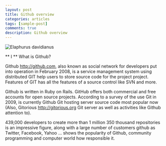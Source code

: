 ```yaml
---
layout: post
title: Github overview
categories: articles
tags: [sample-post]
comments: true
description: Github overview
---
```


![Elaphurus davidianus](http://labs.septeni-technology.jp/wp-content/uploads/2013/08/github-bi-hack.jpg "Père David's deer")

** I ** What is Github?

Github http://github.com, also known as social network for developers put into operation in February 2008, is a service management system using distributed GIT help users to store source code for the project project. Features of GIT has all the features of a source control like SVN and more.

Github is written in Ruby on Rails. GitHub offers both commercial and free accounts for open source projects. According to a survey of the use Git in 2009, is currently Github Git hosting server source code most popular now (Also, Gitorious http://gitorious.org Git server as well as activities like Github attention to).

439,000 developers to create more than 1 million 350 thousand repositories is an impressive figure, along with a large number of customers github as Twitter, Facebook, Yahoo ... shows the popularity of Github, community programming and computer world how responsible it.

